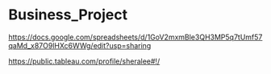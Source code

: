 # Business_Project

https://docs.google.com/spreadsheets/d/1GoV2mxmBle3QH3MP5q7tUmf57qaMd_x87O9lHXc6WWg/edit?usp=sharing

https://public.tableau.com/profile/sheralee#!/
